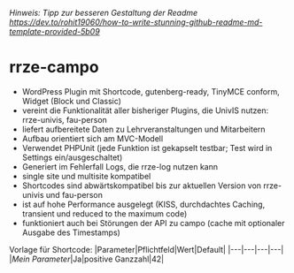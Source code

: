 _Hinweis: Tipp zur besseren Gestaltung der Readme https://dev.to/rohit19060/how-to-write-stunning-github-readme-md-template-provided-5b09_

# rrze-campo

- WordPress Plugin mit Shortcode, gutenberg-ready, TinyMCE conform, Widget (Block und Classic)
- vereint die Funktionalität aller bisheriger Plugins, die UnivIS nutzen: rrze-univis, fau-person
- liefert aufbereitete Daten zu Lehrveranstaltungen und Mitarbeitern
- Aufbau orientiert sich am MVC-Modell
- Verwendet PHPUnit (jede Funktion ist gekapselt testbar; Test wird in Settings ein/ausgeschaltet)
- Generiert im Fehlerfall Logs, die rrze-log nutzen kann
- single site und multisite kompatibel
- Shortcodes sind abwärtskompatibel bis zur aktuellen Version von rrze-univis und fau-person
- ist auf hohe Performance ausgelegt (KISS, durchdachtes Caching, transient und reduced to the maximum code)
- funktioniert auch bei Störungen der API zu campo (cache mit optionaler Ausgabe des Timestamps)

Vorlage für Shortcode:
|Parameter|Pflichtfeld|Wert|Default|
|---|---|---|---|
|_Mein Parameter_|Ja|positive Ganzzahl|42|

 



